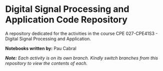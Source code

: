 # Digital Signal Processing and Application Code Repository
A repository dedicated for the activities in the course CPE 027-CPE41S3 - Digital Signal Processing and Application.

**Notebooks written by:** Pau Cabral

***Note:*** *Each activity is on its own branch. Kindly switch branches from this repository to view the contents of each.*